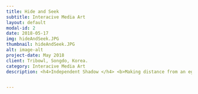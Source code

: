```yaml
---
title: Hide and Seek
subtitle: Interacive Media Art
layout: default
modal-id: 2
date: 2018-05-17
img: hideAndSeek.JPG
thumbnail: hideAndSeek.JPG
alt: image-alt
project-date: May 2018
client: Tribowl, Songdo, Korea.
category: Interacive Media Art
description: <h4>Independent Shadow </h4> <b>Making distance from an ego </b><br> <p>When a viewer stands in front of the artwork, the shadow of the viewer would be projected on a wall. The shadow does not imitate the behavior of the viewer but moves by itself. The viewer experience the sense of difference by the shadow’s autonomous act, deconstructing the fact that shadow reflects the silhouette of an object. </p> <br> <p>What if you lift right hand, but the shadow of yourself lifts a left hand? In a scene of 《Peter Pan》, Wendy sews the shadow of Peter pan because it moves by itself. Even Wendy and Peter pan could meet each other because the shadow of Peter pan ran into Wendy’s room. The story depicts that the shadow has independence and autonomous.</p> <br> <p>What if a shadow run away from me? It was the concern I had when young. The anxiety came from the imagination that the shadow would have the place that it wants to go. Worrying if I am restricting shadow’s behavior because I looked shadow as an independent object. The artwork leads the viewer to imagine that shadow moves by itself, deconstructing the very obvious fact that shadow reflects the behavior of you. </p> <p><iframe width="900" height="650" src="https://www.youtube.com/embed/vQs696-QDS4" frameborder="0" allow="autoplay; encrypted-media" allowfullscreen></iframe></p> <p><b>관람객이 작품 앞에 서자 그의 그림자가 벽에 투사된다. 하지만 관람객의 그림자는 그를 온전히 따라 하지 않는다. 관람객은 ‘다른’ 행동을 하는 그림자에서 형태적, 시 간적 이질감을 체험한다. 작품은 ‘그림자는 물체의 외형을 반한다’는 '당연한' 정의에 조그만 틈을 줌으로써 주체성에 대해 질문을 던진다. </b></p><p><b>주체적 그림자 :</b><br> 자아와의 분리  그림자는 ‘모습’을 비춘다. 아이의 그림자는 아이일 테고, 강아지의 그림자는 강아 지일 테다. 만약, 실제 생활에서 그림자가 물체의 모습과 행동을 비추지 않으면 어 떨까. 오른손을 들었는데 그림자에서는 오른발이 들린다면? 피터팬의 한 장면. 그 림자가 찢어져 웬디는 바늘로 그림자와 피터팬을 꿰매준다. 그림자의 다리가 창문 틀에 끼어 피터팬이 날지 못한적도 있다. 화는 그림자를 단순히 빛을 매개로 형 성된 검은색 표면으로 바라보지 않았다. 그림자에 능동성과 타자성을 부여했다. 덕 분에 피터팬을 쫓아다니는 ‘검정 표면’은 자기 멋대로 움직이고 날아다니며 주체성 을 가진 존재로 묘사된다. </p> <p><b>낯선 그림자:</b><br> 자아와 거리 두기 그림자가 도망가버리면 어떡하지? 어릴 적 머릿속을 맴돌던 걱정이다. 이 고민의 발단은 그림자를 자신의 소유가 아니라 그림자도 가고 싶은 곳이 있으리라는 ‘주체 성’과 그림자를 자아와 동일하게 여기지 않고 다른 존재라는 '타자성'을 가진 존재 로 바라보았기 때문이 아닐까. 시리얼타임즈는 작품을 통해서 가만히 놓아둔 그림 자가 슬며시 자리를 옮기는 상상을 하도록 유도한다. 작품 속에서 그림자는 관람객 과 ‘다른’ 행동을 한다. 그림자가 자기 멋대로 움직이는 장면을 본 관람객은 자신의 그림자에서 이질감을 느낀다. ‘그림자는 물체의 외형을 반한다’는 당연한 정의에 조그 틈을 줌으로써 관람객에게 묘한 이질감과 함께 주체성에 대해 질문을 던진다. </p>


---
```

